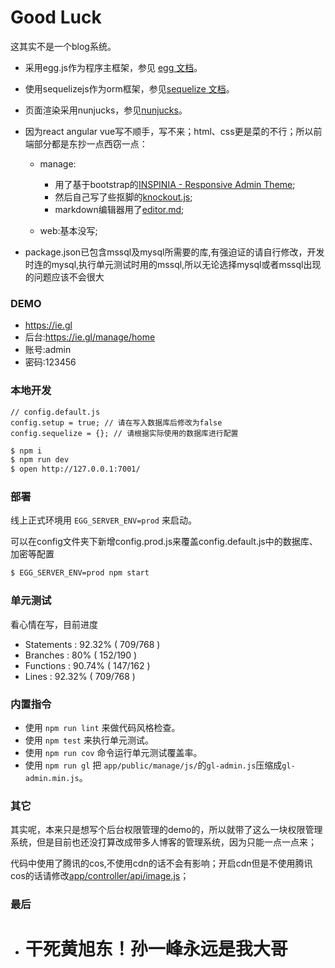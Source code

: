 # Good Luck

这其实不是一个blog系统。
- 采用egg.js作为程序主框架，参见 [egg 文档][egg]。  
- 使用sequelizejs作为orm框架，参见[sequelize 文档][sequelize]。  
- 页面渲染采用nunjucks，参见[nunjucks][nunjucks]。 
- 因为react angular vue写不顺手，写不来；html、css更是菜的不行；所以前端部分都是东抄一点西窃一点：
  - manage:
    - 用了基于bootstrap的[INSPINIA - Responsive Admin Theme][inspinia];
    - 然后自己写了些抠脚的[knockout.js][knockout];
    - markdown编辑器用了[editor.md][editor.md];

  - web:基本没写;

- package.json已包含mssql及mysql所需要的库,有强迫证的请自行修改，开发时连的mysql,执行单元测试时用的mssql,所以无论选择mysql或者mssql出现的问题应该不会很大

### DEMO

- https://ie.gl
- 后台:https://ie.gl/manage/home
- 账号:admin
- 密码:123456

### 本地开发

```
// config.default.js
config.setup = true; // 请在写入数据库后修改为false
config.sequelize = {}; // 请根据实际使用的数据库进行配置
```

```bash
$ npm i
$ npm run dev
$ open http://127.0.0.1:7001/
```

### 部署

线上正式环境用 `EGG_SERVER_ENV=prod` 来启动。

可以在config文件夹下新增config.prod.js来覆盖config.default.js中的数据库、加密等配置

```bash
$ EGG_SERVER_ENV=prod npm start
```

### 单元测试

看心情在写，目前进度
- Statements   : 92.32% ( 709/768 )
- Branches     : 80% ( 152/190 )
- Functions    : 90.74% ( 147/162 )
- Lines        : 92.32% ( 709/768 )

### 内置指令

- 使用 `npm run lint` 来做代码风格检查。
- 使用 `npm test` 来执行单元测试。
- 使用 `npm run cov` 命令运行单元测试覆盖率。
- 使用 `npm run gl` 把 `app/public/manage/js/`的`gl-admin.js`压缩成`gl-admin.min.js`。

### 其它

其实呢，本来只是想写个后台权限管理的demo的，所以就带了这么一块权限管理系统，但是目前也还没打算改成带多人博客的管理系统，因为只能一点一点来；

代码中使用了腾讯的cos,不使用cdn的话不会有影响；开启cdn但是不使用腾讯cos的话请修改[app/controller/api/image.js][image.js]；

 ### 最后
 - # 干死黄旭东！孙一峰永远是我大哥


[egg]: https://eggjs.org
[sequelize]:http://docs.sequelizejs.com
[nunjucks]:http://mozilla.github.io/nunjucks/api.html
[knockout]:http://knockoutjs.com/documentation/introduction.html
[inspinia]:https://wrapbootstrap.com/theme/inspinia-responsive-admin-theme-WB0R5L90S
[goodluck_api]: /api.md
[image.js]:/app/controller/api/image.js
[editor.md]:https://github.com/pandao/editor.md
